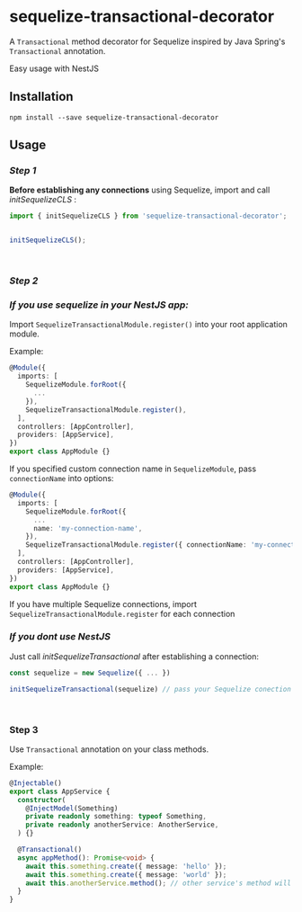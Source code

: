 # sequelize-transactional-decorator

A `Transactional` method decorator for Sequelize inspired by Java Spring's `Transactional` annotation. 

Easy usage with NestJS

## Installation

```shell
npm install --save sequelize-transactional-decorator
```


## Usage

### _Step 1_

**Before establishing any connections** using Sequelize,
import and call _initSequelizeCLS_ :
```typescript
import { initSequelizeCLS } from 'sequelize-transactional-decorator';


initSequelizeCLS();
```

&nbsp;

### _Step 2_

### _If you use sequelize in your NestJS app:_

Import `SequelizeTransactionalModule.register()` into your root application module.

Example:
```typescript
@Module({
  imports: [
    SequelizeModule.forRoot({
      ...
    }),
    SequelizeTransactionalModule.register(),
  ],
  controllers: [AppController],
  providers: [AppService],
})
export class AppModule {}
```

If you specified custom connection name in `SequelizeModule`, pass `connectionName` into options:
```typescript
@Module({
  imports: [
    SequelizeModule.forRoot({
      ...
      name: 'my-connection-name',
    }),
    SequelizeTransactionalModule.register({ connectionName: 'my-connection-name' }),
  ],
  controllers: [AppController],
  providers: [AppService],
})
export class AppModule {}
```

If you have multiple Sequelize connections, import `SequelizeTransactionalModule.register` for each connection


### _If you dont use NestJS_ 

Just call _initSequelizeTransactional_ after establishing a connection:

```typescript
const sequelize = new Sequelize({ ... })

initSequelizeTransactional(sequelize) // pass your Sequelize conection here
```

&nbsp;

### Step 3

Use `Transactional` annotation on your class methods.

Example:

```typescript
@Injectable()
export class AppService {
  constructor(
    @InjectModel(Something)
    private readonly something: typeof Something,
    private readonly anotherService: AnotherService,
  ) {}

  @Transactional()
  async appMethod(): Promise<void> {
    await this.something.create({ message: 'hello' });
    await this.something.create({ message: 'world' });
    await this.anotherService.method(); // other service's method will use the same transaction unless also marked with @Transactional (in that case, that method will use its own transaction)
  }
}

```
